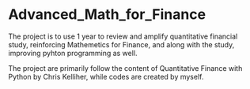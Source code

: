 # Advanced_Math_for_Finance
 
The project is to use 1 year to review and amplify quantitative financial study, reinforcing Mathemetics for Finance, and along with the study, improving pyhton programming as well.

The project are primarily follow the content of Quantitative Finance with Python by Chris Kelliher, while codes are created by myself.
